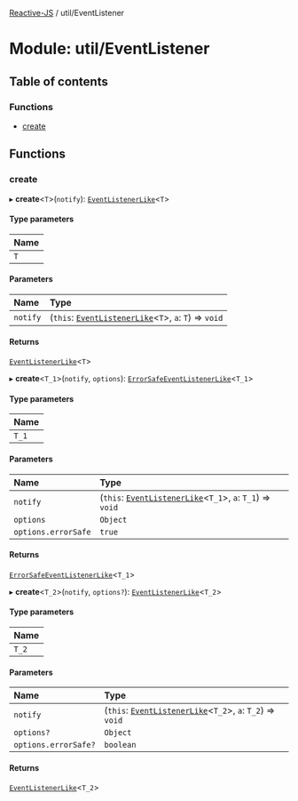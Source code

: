 [Reactive-JS](../README.md) / util/EventListener

# Module: util/EventListener

## Table of contents

### Functions

- [create](util_EventListener.md#create)

## Functions

### create

▸ **create**<`T`\>(`notify`): [`EventListenerLike`](../interfaces/util.EventListenerLike.md)<`T`\>

#### Type parameters

| Name |
| :------ |
| `T` |

#### Parameters

| Name | Type |
| :------ | :------ |
| `notify` | (`this`: [`EventListenerLike`](../interfaces/util.EventListenerLike.md)<`T`\>, `a`: `T`) => `void` |

#### Returns

[`EventListenerLike`](../interfaces/util.EventListenerLike.md)<`T`\>

▸ **create**<`T_1`\>(`notify`, `options`): [`ErrorSafeEventListenerLike`](../interfaces/util.ErrorSafeEventListenerLike.md)<`T_1`\>

#### Type parameters

| Name |
| :------ |
| `T_1` |

#### Parameters

| Name | Type |
| :------ | :------ |
| `notify` | (`this`: [`EventListenerLike`](../interfaces/util.EventListenerLike.md)<`T_1`\>, `a`: `T_1`) => `void` |
| `options` | `Object` |
| `options.errorSafe` | ``true`` |

#### Returns

[`ErrorSafeEventListenerLike`](../interfaces/util.ErrorSafeEventListenerLike.md)<`T_1`\>

▸ **create**<`T_2`\>(`notify`, `options?`): [`EventListenerLike`](../interfaces/util.EventListenerLike.md)<`T_2`\>

#### Type parameters

| Name |
| :------ |
| `T_2` |

#### Parameters

| Name | Type |
| :------ | :------ |
| `notify` | (`this`: [`EventListenerLike`](../interfaces/util.EventListenerLike.md)<`T_2`\>, `a`: `T_2`) => `void` |
| `options?` | `Object` |
| `options.errorSafe?` | `boolean` |

#### Returns

[`EventListenerLike`](../interfaces/util.EventListenerLike.md)<`T_2`\>
